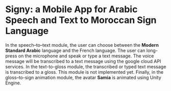 # Signy: a Mobile App for Arabic Speech and Text to Moroccan Sign Language 

In the speech–to–text module, the user can choose between the **Modern Standard Arabic** language and the French language. The user can long-press on the microphone and speak or type a text message. The voice message will be transcribed to a text message using the google cloud API services. In the text-to-gloss module, the transcribed or typed text message is transcribed to a gloss. This module is not implemented yet. Finally, in the gloss–to-sign animation module, the avatar **Samia** is animated using Unity Engine.


